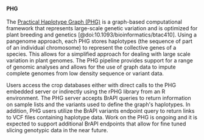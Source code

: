 #### PHG

<!-- Lynn J. -->
The [Practical Haplotype Graph (PHG)](https://www.maizegenetics.net/phg) is a graph-based computational framework that represents large-scale genetic variation and is optimized for plant breeding and genetics [@doi:10.1093/bioinformatics/btac410]. Using a pangenome approach, each PHG stores haplotypes (the sequence of part of an individual chromosome) to represent the collective genes of a species. This allows for a simplified approach for dealing with large scale variation in plant genomes. The PHG pipeline provides support for a range of genomic analyses and allows for the use of graph data to impute complete genomes from low density sequence or variant data.

Users access the crop databases either with direct calls to the PHG embedded server or indirectly using the rPHG library from an R environment. The PHG server accepts BrAPI queries to return information on sample lists and the variants used to define the graph's haplotypes. In addition, PHG users utilize the BrAPI variants endpoint query to return links to VCF files containing haplotype data. Work on the PHG is ongoing and it is expected to support additional BrAPI endpoints that allow for fine tuned slicing genotypic data in the near future.
